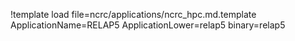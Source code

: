 !template load file=ncrc/applications/ncrc_hpc.md.template ApplicationName=RELAP5 ApplicationLower=relap5 binary=relap5
